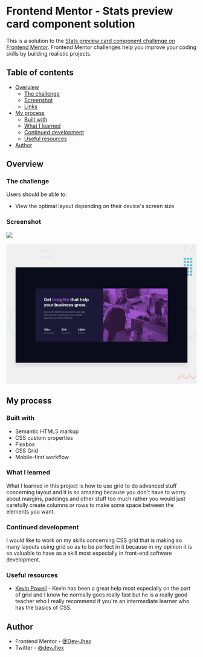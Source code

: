 # Frontend Mentor - Stats preview card component solution

This is a solution to the [Stats preview card component challenge on Frontend Mentor](https://www.frontendmentor.io/challenges/stats-preview-card-component-8JqbgoU62). Frontend Mentor challenges help you improve your coding skills by building realistic projects. 

## Table of contents

- [Overview](#overview)
  - [The challenge](#the-challenge)
  - [Screenshot](#screenshot)
  - [Links](#links)
- [My process](#my-process)
  - [Built with](#built-with)
  - [What I learned](#what-i-learned)
  - [Continued development](#Continued-development)
  - [Useful resources](#useful-resources)
- [Author](#author)


## Overview

### The challenge

Users should be able to:

- View the optimal layout depending on their device's screen size

### Screenshot

![](./screenshot.jpg)

![Design preview for the Stats preview card component coding challenge](./design/desktop-preview.jpg)

## My process

### Built with

- Semantic HTML5 markup
- CSS custom properties
- Flexbox
- CSS Grid
- Mobile-first workflow


### What I learned

 What I learned in this project is how to use grid to do advanced stuff concerning layout and it is so amazing because you don't have to worry about margins, paddings and other stuff too much rather you would just carefully create columns or rows to make some space between the elements you want. 


### Continued development

I would like to work on my skills concerning CSS grid that is making so many layouts using grid so as  to be perfect in it because in my opinion it is so valuable to have as a skill most especially in front-end software development.

### Useful resources

- [Kevin Powell](https://www.kevinpowell.co) - Kevin has been a great help most especially on the part of grid and I know he normally goes really fast but he is a really good teacher who I really recommend if you're an intermediate learner who has the basics of CSS.



## Author
- Frontend Mentor - [@Dev-Jhex](https://www.frontendmentor.io/profile/Dev-Jhex)
- Twitter - [@devJhex](https://www.twitter.com/devJhex)
